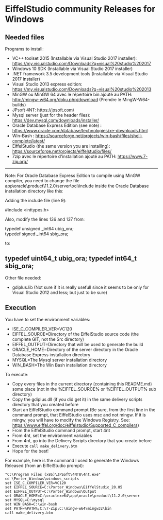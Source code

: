 EiffelStudio community Releases for Windows
===========================================

Needed files
------------

Programs to install:

- VC++ toolset 2015 (Installable via Visual Studio 2017 installer): https://my.visualstudio.com/Downloads?q=visual%20studio%202017
- Windows 10 SDK (Installable via Visual Studio 2017 installer)
- .NET framework 3.5 development tools (Installable via Visual Studio 2017 installer)
- Visual Studio 2013 express edition: https://my.visualstudio.com/Downloads?q=visual%20studio%202013
- MinGW ou MinGW 64 avec le répertoire bin ajouté au PATH: http://mingw-w64.org/doku.php/download (Prendre le MingW-W64-builds)
- JPsoft 4NT: https://jpsoft.com/
- Mysql server (just for the header files): https://dev.mysql.com/downloads/installer/
- Oracle Database Express Edition (see note) : https://www.oracle.com/database/technologies/xe-downloads.html
- Win-Bash : https://sourceforge.net/projects/win-bash/files/shell-complete/latest/
- EiffelStudio (the same version you are installing): https://sourceforge.net/projects/eiffelstudio/files/
- 7zip avec le répertoire d'installation ajouté au PATH: https://www.7-zip.org/

----------------------------------------------------------------------------------------------------------
Note: For Oracle Database Express Edition to compile using MinGW compiler, you need to change the file
app\oracle\product\11.2.0\server\oci\include inside the Oracle Database installation directory like this:

Adding the include file (line 9):

#include <inttypes.h>

Also, modify the lines 136 and 137 from:

typedef unsigned _int64 ubig_ora;     
typedef   signed _int64 sbig_ora; 

to:

typedef uint64_t ubig_ora;
typedef int64_t sbig_ora;
----------------------------------------------------------------------------------------------------------

Other file needed:

- gdiplus.lib (Not sure if it is really usefull since it seems to be only for Visual Studio 2012 and less; but just to be sure)

Execution
---------

You have to set the environment variables:

- ISE_C_COMPILER_VER=VC120
- EIFFEL_SOURCE=Directory of the EiffelStudio source code (the complete GIT, not the Src directory)
- EIFFEL_OUTPUT=Directory that will be used to generate the build
- ORACLE_HOME=Directory of the server directory in the Oracle Database Express installation directory
- MYSQL=The Mysql server installation directory
- WIN_BASH=The Win Bash installation directory

To execute:

- Copy every files in the current directory (containing this README.md) some place (not in the %EIFFEL_SOURCE% or %EIFFEL_OUTPUT% sub directory)
- Copy the gdiplus.dll (if you did get it) in the same delivery scripts directory that you created before
- Start an EiffelStudio command prompt (Be sure, from the first line in the command prompt, that EiffelStudio uses msc and not mingw. If it is mingw, you will have to modify the Windows Registry. See: https://www.eiffel.org/doc/eiffelstudio/Supported_C_compilers)
- From the EiffelStudio command prompt, start 4nt
- From 4nt, set the environment variables
- From 4nt, go into the Delivery Scripts directory that you create before
- Execute `call make_delivery.btm`
- Hope for the best!

For example, here is the command I used to generate the Windows Released (from an EiffelStudio prompt):

```dos
"C:\Program Files (x86)\JPSoft\4NT8\4nt.exe"
cd \Porter_Windows\windows_scripts
set ISE_C_COMPILER_VER=VC120
set EIFFEL_SOURCE=C:\Porter_Windows\EiffelStudio_20.05
set EIFFEL_OUTPUT=C:\Porter_Windows\Output
set ORACLE_HOME=C:\oraclexe64\app\oracle\product\11.2.0\server
set MYSQL=C:\mysql
set WIN_BASH=C:\win-bash
set PATH=%PATH%;C:\7-Zip;C:\mingw-w64\mingw32\bin
call make_delivery.btm
```
